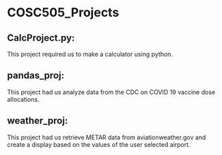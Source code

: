 # COSC505_Projects
## CalcProject.py:
This project required us to make a calculator using python.

## pandas_proj:
This project had us analyze data from the CDC on COVID 19 vaccine dose allocations.

## weather_proj:
This project had us retrieve METAR data from aviationweather.gov and create a display based on the values of the user selected airport.
